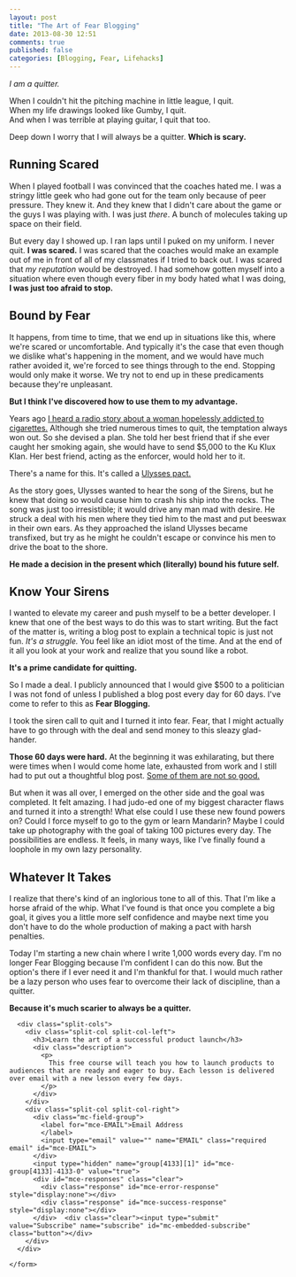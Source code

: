 ```yaml
---
layout: post
title: "The Art of Fear Blogging"
date: 2013-08-30 12:51
comments: true
published: false
categories: [Blogging, Fear, Lifehacks]
---
```


*I am a quitter.*

When I couldn't hit the pitching machine in little league, I quit.<br>
When my life drawings looked like Gumby, I quit.<br>
And when I was terrible at playing guitar, I quit that too.<br>

Deep down I worry that I will always be a quitter. **Which is scary.**

<!-- more -->

## Running Scared

When I played football I was convinced that the coaches hated me. I was a stringy little geek who had gone out for the team only because of peer pressure. They knew it. And they knew that I didn't care about the game or the guys I was playing with. I was just *there*. A bunch of molecules taking up space on their field.

But every day I showed up. I ran laps until I puked on my uniform. I never quit. **I was scared.** I was scared that the coaches would make an example out of me in front of all of my classmates if I tried to back out. I was scared that *my reputation* would be destroyed. I had somehow gotten myself into a situation where even though every fiber in my body hated what I was doing, **I was just too afraid to stop.**

## Bound by Fear

It happens, from time to time, that we end up in situations like this, where we're scared or uncomfortable. And typically it's the case that even though we dislike what's happening in the moment, and we would have much rather avoided it, we're forced to see things through to the end. Stopping would only make it worse. We try not to end up in these predicaments because they're unpleasant.

**But I think I've discovered how to use them to my advantage.**

Years ago [I heard a radio story about a woman hopelessly addicted to cigarettes.](http://www.radiolab.org/2011/mar/08/you-v-you/) Although she tried numerous times to quit, the temptation always won out. So she devised a plan. She told her best friend that if she ever caught her smoking again, she would have to send $5,000 to the Ku Klux Klan. Her best friend, acting as the enforcer, would hold her to it.

There's a name for this. It's called a [Ulysses pact.](http://en.wikipedia.org/wiki/Ulysses_pact)

As the story goes, Ulysses wanted to hear the song of the Sirens, but he knew that doing so would cause him to crash his ship into the rocks. The song was just too irresistible; it would drive any man mad with desire. He struck a deal with his men where they tied him to the mast and put beeswax in their own ears. As they approached the island Ulysses became transfixed, but try as he might he couldn't escape or convince his men to drive the boat to the shore.

**He made a decision in the present which (literally) bound his future self.**


## Know Your Sirens

I wanted to elevate my career and push myself to be a better developer. I knew that one of the best ways to do this was to start writing. But the fact of the matter is, writing a blog post to explain a technical topic is just not fun. *It's a struggle.* You feel like an idiot most of the time. And at the end of it all you look at your work and realize that you sound like a robot.

**It's a prime candidate for quitting.**

So I made a deal. I publicly announced that I would give $500 to a politician I was not fond of unless I published a blog post every day for 60 days. I've come to refer to this as **Fear Blogging.**

I took the siren call to quit and I turned it into fear. Fear, that I might actually have to go through with the deal and send money to this sleazy glad-hander.

**Those 60 days were hard.** At the beginning it was exhilarating, but there were times when I would come home late, exhausted from work and I still had to put out a thoughtful blog post. [Some of them are not so good.](http://robdodson.me/blog/2012/06/23/failing-at-ruby/)

But when it was all over, I emerged on the other side and the goal was completed. It felt amazing. I had judo-ed one of my biggest character flaws and turned it into a strength! What else could I use these new found powers on? Could I force myself to go to the gym or learn Mandarin? Maybe I could take up photography with the goal of taking 100 pictures every day. The possibilities are endless. It feels, in many ways, like I've finally found a loophole in my own lazy personality.

## Whatever It Takes

I realize that there's kind of an inglorious tone to all of this. That I'm like a horse afraid of the whip. What I've found is that once you complete a big goal, it gives you a little more self confidence and maybe next time you don't have to do the whole production of making a pact with harsh penalties.

Today I'm starting a new chain where I write 1,000 words every day. I'm no longer Fear Blogging because I'm confident I can do this now. But the option's there if I ever need it and I'm thankful for that. I would much rather be a lazy person who uses fear to overcome their lack of discipline, than a quitter.

**Because it's much scarier to always be a quitter.**

<div class="newsletter newsletter-split">
  <!-- Begin MailChimp Signup Form -->
  <div id="mc_embed_signup">
    <form action="http://robdodson.us7.list-manage2.com/subscribe/post?u=5727aa0eb1ccbf4ae68284189&amp;id=6719a28b56" method="post" id="mc-embedded-subscribe-form" name="mc-embedded-subscribe-form" class="validate" target="_blank" novalidate>

      <div class="split-cols">
        <div class="split-col split-col-left">
          <h3>Learn the art of a successful product launch</h3>
          <div class="description">
            <p>
              This free course will teach you how to launch products to audiences that are ready and eager to buy. Each lesson is delivered over email with a new lesson every few days.
            </p>
          </div>
        </div>
        <div class="split-col split-col-right">
          <div class="mc-field-group">
            <label for="mce-EMAIL">Email Address
            </label>
            <input type="email" value="" name="EMAIL" class="required email" id="mce-EMAIL">
          </div>
          <input type="hidden" name="group[4133][1]" id="mce-group[4133]-4133-0" value="true">
          <div id="mce-responses" class="clear">
            <div class="response" id="mce-error-response" style="display:none"></div>
            <div class="response" id="mce-success-response" style="display:none"></div>
          </div>  <div class="clear"><input type="submit" value="Subscribe" name="subscribe" id="mc-embedded-subscribe" class="button"></div>
        </div>
      </div>

    </form>
  </div>
  <script type="text/javascript">
var fnames = new Array();var ftypes = new Array();fnames[0]='EMAIL';ftypes[0]='email';
try {
    var jqueryLoaded=jQuery;
    jqueryLoaded=true;
} catch(err) {
    var jqueryLoaded=false;
}
var head= document.getElementsByTagName('head')[0];
if (!jqueryLoaded) {
    var script = document.createElement('script');
    script.type = 'text/javascript';
    script.src = '//ajax.googleapis.com/ajax/libs/jquery/1.4.4/jquery.min.js';
    head.appendChild(script);
    if (script.readyState && script.onload!==null){
        script.onreadystatechange= function () {
              if (this.readyState == 'complete') mce_preload_check();
        }    
    }
}

var err_style = '';
try{
    err_style = mc_custom_error_style;
} catch(e){
    err_style = '#mc_embed_signup input.mce_inline_error{border-color:#6B0505;} #mc_embed_signup div.mce_inline_error{margin: 0 0 1em 0; padding: 5px 10px; background-color:#6B0505; font-weight: bold; z-index: 1; color:#fff;}';
}
var head= document.getElementsByTagName('head')[0];
var style= document.createElement('style');
style.type= 'text/css';
if (style.styleSheet) {
  style.styleSheet.cssText = err_style;
} else {
  style.appendChild(document.createTextNode(err_style));
}
head.appendChild(style);
setTimeout('mce_preload_check();', 250);

var mce_preload_checks = 0;
function mce_preload_check(){
    if (mce_preload_checks>40) return;
    mce_preload_checks++;
    try {
        var jqueryLoaded=jQuery;
    } catch(err) {
        setTimeout('mce_preload_check();', 250);
        return;
    }
    var script = document.createElement('script');
    script.type = 'text/javascript';
    script.src = 'http://downloads.mailchimp.com/js/jquery.form-n-validate.js';
    head.appendChild(script);
    try {
        var validatorLoaded=jQuery("#fake-form").validate({});
    } catch(err) {
        setTimeout('mce_preload_check();', 250);
        return;
    }
    mce_init_form();
}
function mce_init_form(){
    jQuery(document).ready( function($) {
      var options = { errorClass: 'mce_inline_error', errorElement: 'div', onkeyup: function(){}, onfocusout:function(){}, onblur:function(){}  };
      var mce_validator = $("#mc-embedded-subscribe-form").validate(options);
      $("#mc-embedded-subscribe-form").unbind('submit');//remove the validator so we can get into beforeSubmit on the ajaxform, which then calls the validator
      options = { url: 'http://robdodson.us7.list-manage.com/subscribe/post-json?u=5727aa0eb1ccbf4ae68284189&id=6719a28b56&c=?', type: 'GET', dataType: 'json', contentType: "application/json; charset=utf-8",
                    beforeSubmit: function(){
                        $('#mce_tmp_error_msg').remove();
                        $('.datefield','#mc_embed_signup').each(
                            function(){
                                var txt = 'filled';
                                var fields = new Array();
                                var i = 0;
                                $(':text', this).each(
                                    function(){
                                        fields[i] = this;
                                        i++;
                                    });
                                $(':hidden', this).each(
                                    function(){
                                        var bday = false;
                                        if (fields.length == 2){
                                            bday = true;
                                            fields[2] = {'value':1970};//trick birthdays into having years
                                        }
                                      if ( fields[0].value=='MM' && fields[1].value=='DD' && (fields[2].value=='YYYY' || (bday && fields[2].value==1970) ) ){
                                        this.value = '';
                      } else if ( fields[0].value=='' && fields[1].value=='' && (fields[2].value=='' || (bday && fields[2].value==1970) ) ){
                                        this.value = '';
                      } else {
                          if (/\[day\]/.test(fields[0].name)){
                                              this.value = fields[1].value+'/'+fields[0].value+'/'+fields[2].value;                         
                          } else {
                                              this.value = fields[0].value+'/'+fields[1].value+'/'+fields[2].value;
                                          }
                                      }
                                    });
                            });
                        $('.phonefield-us','#mc_embed_signup').each(
                            function(){
                                var fields = new Array();
                                var i = 0;
                                $(':text', this).each(
                                    function(){
                                        fields[i] = this;
                                        i++;
                                    });
                                $(':hidden', this).each(
                                    function(){
                                        if ( fields[0].value.length != 3 || fields[1].value.length!=3 || fields[2].value.length!=4 ){
                                        this.value = '';
                      } else {
                          this.value = 'filled';
                                      }
                                    });
                            });
                        return mce_validator.form();
                    }, 
                    success: mce_success_cb
                };
      $('#mc-embedded-subscribe-form').ajaxForm(options);
      
      
    });
}
function mce_success_cb(resp){
    $('#mce-success-response').hide();
    $('#mce-error-response').hide();
    if (resp.result=="success"){
        $('#mce-'+resp.result+'-response').show();
        $('#mce-'+resp.result+'-response').html(resp.msg);
        $('#mc-embedded-subscribe-form').each(function(){
            this.reset();
      });
    } else {
        var index = -1;
        var msg;
        try {
            var parts = resp.msg.split(' - ',2);
            if (parts[1]==undefined){
                msg = resp.msg;
            } else {
                i = parseInt(parts[0]);
                if (i.toString() == parts[0]){
                    index = parts[0];
                    msg = parts[1];
                } else {
                    index = -1;
                    msg = resp.msg;
                }
            }
        } catch(e){
            index = -1;
            msg = resp.msg;
        }
        try{
            if (index== -1){
                $('#mce-'+resp.result+'-response').show();
                $('#mce-'+resp.result+'-response').html(msg);            
            } else {
                err_id = 'mce_tmp_error_msg';
                html = '<div id="'+err_id+'" style="'+err_style+'"> '+msg+'</div>';
                
                var input_id = '#mc_embed_signup';
                var f = $(input_id);
                if (ftypes[index]=='address'){
                    input_id = '#mce-'+fnames[index]+'-addr1';
                    f = $(input_id).parent().parent().get(0);
                } else if (ftypes[index]=='date'){
                    input_id = '#mce-'+fnames[index]+'-month';
                    f = $(input_id).parent().parent().get(0);
                } else {
                    input_id = '#mce-'+fnames[index];
                    f = $().parent(input_id).get(0);
                }
                if (f){
                    $(f).append(html);
                    $(input_id).focus();
                } else {
                    $('#mce-'+resp.result+'-response').show();
                    $('#mce-'+resp.result+'-response').html(msg);
                }
            }
        } catch(e){
            $('#mce-'+resp.result+'-response').show();
            $('#mce-'+resp.result+'-response').html(msg);
        }
    }
}

  </script>
  <!--End mc_embed_signup-->
</div>